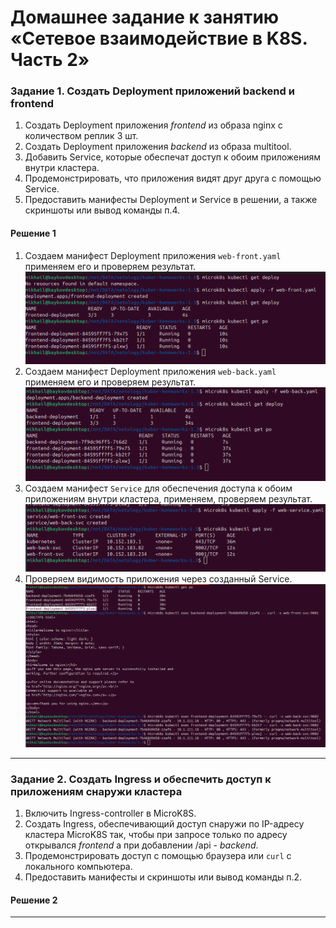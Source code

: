 # Домашнее задание к занятию «Сетевое взаимодействие в K8S. Часть 2»

### Задание 1. Создать Deployment приложений backend и frontend

1. Создать Deployment приложения _frontend_ из образа nginx с количеством реплик 3 шт.
2. Создать Deployment приложения _backend_ из образа multitool. 
3. Добавить Service, которые обеспечат доступ к обоим приложениям внутри кластера. 
4. Продемонстрировать, что приложения видят друг друга с помощью Service.
5. Предоставить манифесты Deployment и Service в решении, а также скриншоты или вывод команды п.4.

#### Решение 1
1. Создаем манифест Deployment приложения `web-front.yaml` применяем его и проверяем результат.
![frontend](img/1.png)
2. Создаем манифест Deployment приложения `web-back.yaml` применяем его и проверяем результат.
![backend](img/2.png)
3. Создаем манифест `Service` для обеспечения доступа к обоим приложениям внутри кластера, применяем, проверяем результат.
![service](img/3.png)
4. Проверяем видимость приложения через созданный Service.
![service](img/4.png)
------

### Задание 2. Создать Ingress и обеспечить доступ к приложениям снаружи кластера

1. Включить Ingress-controller в MicroK8S.
2. Создать Ingress, обеспечивающий доступ снаружи по IP-адресу кластера MicroK8S так, чтобы при запросе только по адресу открывался _frontend_ а при добавлении /api - _backend_.
3. Продемонстрировать доступ с помощью браузера или `curl` с локального компьютера.
4. Предоставить манифесты и скриншоты или вывод команды п.2.

#### Решение 2

------